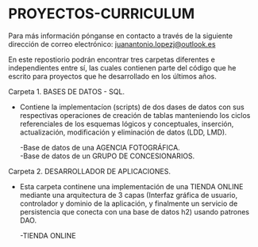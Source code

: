 # PROYECTOS-CURRICULUM
Para más información pónganse en contacto a través de la siguiente dirección de correo electrónico: juanantonio.lopezj@outlook.es

En este repostiorio podrán encontrar tres carpetas diferentes e independientes entre sí, las cuales contienen parte del 
código que he escrito para proyectos que he desarrollado en los últimos años. 

Carpeta 1. BASES DE DATOS - SQL. 

  * Contiene la implementacíon (scripts) de dos dases de datos con sus respectivas operaciones de creación de tablas manteniendo los 
  ciclos referenciales de los esquemas lógicos y conceptuales,  inserción, actualización, modificación y eliminación de datos (LDD, LMD).
  
    -Base de datos de una AGENCIA FOTOGRÁFICA.  
    -Base de datos de un GRUPO DE CONCESIONARIOS.

Carpeta 2. DESARROLLADOR DE APLICACIONES. 

  * Esta carpeta continene una implementación de una TIENDA ONLINE mediante una arquitectura de 3 capas (Interfaz gráfica de usuario, 
  controlador y dominio de la aplicación, y finalmente un servicio de persistencia que conecta con una base de datos h2) 
  usando patrones DAO. 
    
     -TIENDA ONLINE

